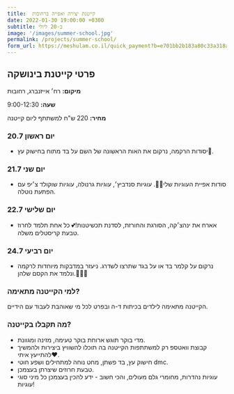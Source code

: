 ```yaml
---
title:  קייטנת יצירה ואפייה ברחובות
date: 2022-01-30 19:00:00 +0300
subtitle: ב-20 ליולי
image: '/images/summer-school.jpg'
permalink: /projects/summer-school/
form_url: https://meshulam.co.il/quick_payment?b=e701bb2b183a80c33a318a50d941cfbc
---
```


## פרטי קייטנת בינושקה

**מיקום:** רח׳ אייזנברג, רחובות

**שעה:** 9:00-12:30 

**מחיר:** 220 ש"ח למשתתף ליום קייטנה  

### יום ראשון 20.7

- יסודות הרקמה, נרקום את האות הראשונה של השם על בד מתוח בחישוק עץ🌈.

### יום שני 21.7

- סודות אפיית העוגיות שלי🤭💖. עוגיות סנדביץ׳, עוגיות גרנולה, עוגיות שוקולד צ׳יפ עם הפתעת נוטלה.

### יום שלישי 22.7

- אארח את ינהצ׳קה, הסורגת והחורזת, לסדנת תכשיטנות!💕 כל אחת תלמד לחרוז טבעת קריסטלים משלה.
  
### יום רביעי 24.7

- נרקום על קלמר בד או על בגד שתרצו לשדרג. ניעזר במדבקות מיוחדות לרקמה ונלמד את הקסם שלהן.💫💫💫

### למי הקייטנה מתאימה?

הקייטנה מתאימה לילדים בכיתות ד-ה ובפרט לכל מי שאוהבת לעבוד עם הידיים.

### מה תקבלו בקייטנה?
- מדי בוקר תוגש ארוחת בוקר טעימה, מזינה ומגוונת.
- קבוצת וואטספ רק למשתתפות הקייטנה בה תוכלו להשוויץ ביצירות ולהמשיך להתייעץ איתי❤.
-  חישוק עץ, בד פשתן, מחט נוחה למתחילים ושפע חוטי dmc.
- טבעת חרוזים שיצרתן בעצמכן.
- עוגיות נהדרות, מחומרי גלם מעולים, והכי חשוב - ידע להכין בעצמכן כל מיני סוגי עוגיות!
